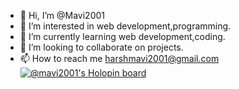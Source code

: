 - 👋 Hi, I’m @Mavi2001
- 👀 I’m interested in web development,programming.
- 🌱 I’m currently learning web development,coding.
- 💞️ I’m looking to collaborate on projects.
- 📫 How to reach me  harshmavi2001@gmail.com
[![@mavi2001's Holopin board](https://holopin.me/mavi2001)](https://holopin.io/@mavi2001)
